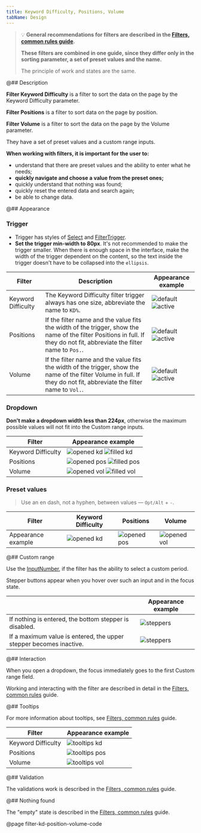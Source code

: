 ```yaml
---
title: Keyword Difficulty, Positions, Volume
tabName: Design
---
```


> 💡 **General recommendations for filters are described in the [Filters, common rules guide](/filter-group/filter-rules/).**
>
> **These filters are combined in one guide, since they differ only in the sorting parameter, a set of preset values and the name.**
>
> The principle of work and states are the same.

@## Description

**Filter Keyword Difficulty** is a filter to sort the data on the page by the Keyword Difficulty parameter.

**Filter Positions** is a filter to sort data on the page by position.

**Filter Volume** is a filter to sort the data on the page by the Volume parameter.

They have a set of preset values and a custom range inputs.

**When working with filters, it is important for the user to:**

- understand that there are preset values and the ability to enter what he needs;
- **quickly navigate and choose a value from the preset ones;**
- quickly understand that nothing was found;
- quickly reset the entered data and search again;
- be able to change data.

@## Appearance

### Trigger

- Trigger has styles of [Select](/components/select/) and [FilterTrigger](/components/filter-trigger/).
- **Set the trigger min-width to 80px**. It's not recommended to make the trigger smaller. When there is enough space in the interface, make the width of the trigger dependent on the content, so the text inside the trigger doesn't have to be collapsed into the `ellipsis`.

| Filter             | Description                                                                                                                                                              | Appearance example                                                      |
| ------------------ | ------------------------------------------------------------------------------------------------------------------------------------------------------------------------ | ----------------------------------------------------------------------- |
| Keyword Difficulty | The Keyword Difficulty filter trigger always has one size, abbreviate the name to `KD%`.                                                                                 | ![default](static/placeholder-kd.png) ![active](static/active-kd.png)   |
| Positions          | If the filter name and the value fits the width of the trigger, show the name of the filter Positions in full. If they do not fit, abbreviate the filter name to `Pos.`. | ![default](static/placeholder-pos.png) ![active](static/active-pos.png) |
| Volume             | If the filter name and the value fits the width of the trigger, show the name of the filter Volume in full. If they do not fit, abbreviate the filter name to `Vol.`.    | ![default](static/placeholder-vol.png) ![active](static/active-vol.png) |

### Dropdown

**Don't make a dropdown width less than 224px**, otherwise the maximum possible values will not fit into the Custom range inputs.

| Filter             | Appearance example                                                        |
| ------------------ | ------------------------------------------------------------------------- |
| Keyword Difficulty | ![opened kd](static/opened-kd.png) ![filled kd](static/filled-kd.png)     |
| Positions          | ![opened pos](static/opened-pos.png) ![filled pos](static/filled-pos.png) |
| Volume             | ![opened vol](static/opened-vol.png) ![filled vol](static/filled-vol.png) |

### Preset values

> Use an en dash, not a hyphen, between values — `Opt/Alt` + `-`.

| Filter             | Keyword Difficulty                 | Positions                            | Volume                               |
| ------------------ | ---------------------------------- | ------------------------------------ | ------------------------------------ |
| Appearance example | ![opened kd](static/opened-kd.png) | ![opened pos](static/opened-pos.png) | ![opened vol](static/opened-vol.png) |

@## Custom range

Use the [InputNumber](/components/input-number/), if the filter has the ability to select a custom period.

Stepper buttons appear when you hover over such an input and in the focus state.

|                                                                    | Appearance example                                          |
| ------------------------------------------------------------------ | ----------------------------------------------------------- |
| If nothing is entered, the bottom stepper is disabled.             | ![steppers](static/steppers-filter-kd-positions-volume.png) |
| If a maximum value is entered, the upper stepper becomes inactive. | ![steppers](static/steppers-max.png)                        |

@## Interaction

When you open a dropdown, the focus immediately goes to the first Custom range field.

Working and interacting with the filter are described in detail in the [Filters, common rules](/filter-group/filter-rules/) guide.

@## Tooltips

For more information about tooltips, see [Filters, common rules](/filter-group/filter-rules/) guide.

| Filter             | Appearance example                       |
| ------------------ | ---------------------------------------- |
| Keyword Difficulty | ![tooltips kd](static/tooltips-kd.png)   |
| Positions          | ![tooltips pos](static/tooltips-pos.png) |
| Volume             | ![tooltips vol](static/tooltips.png)     |

@## Validation

The validations work is described in the [Filters, common rules](/filter-group/filter-rules/) guide.

@## Nothing found

The "empty" state is described in the [Filters, common rules](/filter-group/filter-rules/) guide.

@page filter-kd-position-volume-code
